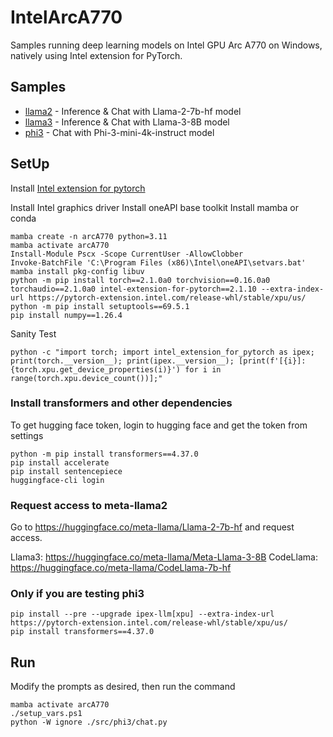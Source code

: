 # IntelArcA770

Samples running deep learning models on Intel GPU Arc A770 on Windows, natively using Intel extension for PyTorch.

## Samples

- [llama2](./src/llama2) - Inference & Chat with Llama-2-7b-hf model
- [llama3](./src/llama3) - Inference & Chat with Llama-3-8B model
- [phi3](./src/phi3) - Chat with Phi-3-mini-4k-instruct model

## SetUp

Install [Intel extension for pytorch](https://intel.github.io/intel-extension-for-pytorch/index.html#installation)

Install Intel graphics driver
Install oneAPI base toolkit
Install mamba or conda

```pwsh
mamba create -n arcA770 python=3.11
mamba activate arcA770
Install-Module Pscx -Scope CurrentUser -AllowClobber
Invoke-BatchFile 'C:\Program Files (x86)\Intel\oneAPI\setvars.bat'
mamba install pkg-config libuv
python -m pip install torch==2.1.0a0 torchvision==0.16.0a0 torchaudio==2.1.0a0 intel-extension-for-pytorch==2.1.10 --extra-index-url https://pytorch-extension.intel.com/release-whl/stable/xpu/us/
python -m pip install setuptools==69.5.1
pip install numpy==1.26.4
```

Sanity Test

```pwsh
python -c "import torch; import intel_extension_for_pytorch as ipex; print(torch.__version__); print(ipex.__version__); [print(f'[{i}]: {torch.xpu.get_device_properties(i)}') for i in range(torch.xpu.device_count())];"
```

### Install transformers and other dependencies

To get hugging face token, login to hugging face and get the token from settings

```pwsh
python -m pip install transformers==4.37.0
pip install accelerate
pip install sentencepiece
huggingface-cli login
```

### Request access to meta-llama2

Go to <https://huggingface.co/meta-llama/Llama-2-7b-hf> and request access.

Llama3: https://huggingface.co/meta-llama/Meta-Llama-3-8B
CodeLlama: https://huggingface.co/meta-llama/CodeLlama-7b-hf

### Only if you are testing phi3

```pwsh
pip install --pre --upgrade ipex-llm[xpu] --extra-index-url https://pytorch-extension.intel.com/release-whl/stable/xpu/us/
pip install transformers==4.37.0
```

## Run

Modify the prompts as desired, then run the command

```pwsh
mamba activate arcA770
./setup_vars.ps1
python -W ignore ./src/phi3/chat.py
```
